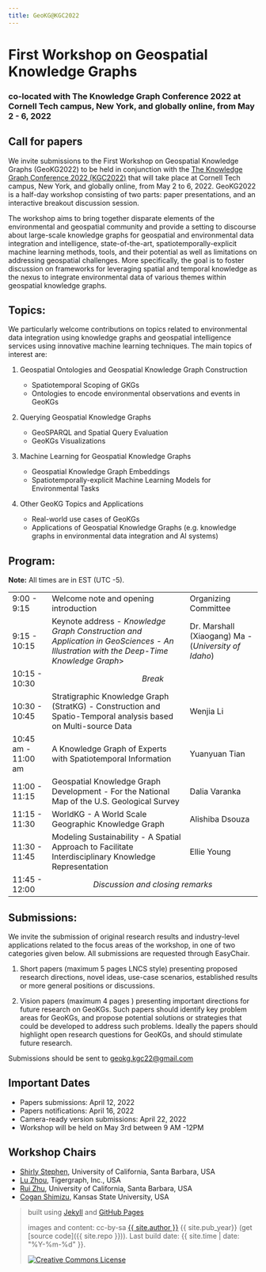 ```yaml
---
title: GeoKG@KGC2022
---
```


# First Workshop on Geospatial Knowledge Graphs
### co-located with The Knowledge Graph Conference 2022 at Cornell Tech campus, New York, and globally online, from May 2 - 6, 2022

## Call for papers


We invite submissions to the First Workshop on Geospatial Knowledge Graphs (GeoKG2022) to be held in conjunction with the 
<a href="https://www.knowledgegraph.tech/">The Knowledge Graph Conference 2022 (KGC2022)</a> that will take place at Cornell Tech campus, New York, 
and globally online, from May 2 to 6, 2022. GeoKG2022 is a half-day workshop consisting of two parts: paper presentations, and an interactive breakout
discussion session.

The workshop aims to bring together disparate elements of the environmental and geospatial community and provide a setting to discourse about
large-scale knowledge graphs for geospatial and environmental data integration and intelligence, state-of-the-art, spatiotemporally-explicit machine
learning methods, tools, and their potential as well as limitations on addressing geospatial challenges. More specifically, the goal is to foster
discussion on frameworks for leveraging spatial and temporal knowledge as the nexus to integrate environmental data of various themes within geospatial
knowledge graphs.


## Topics:
We particularly welcome contributions on topics related to environmental data integration using knowledge graphs and geospatial 
intelligence services using innovative machine learning techniques. The main topics of interest are:


1) Geospatial Ontologies and Geospatial Knowledge Graph Construction
    - Spatiotemporal Scoping of GKGs
    - Ontologies to encode environmental observations and events in GeoKGs

2) Querying Geospatial Knowledge Graphs
    - GeoSPARQL and Spatial Query Evaluation
    - GeoKGs Visualizations

3) Machine Learning for Geospatial Knowledge Graphs
    - Geospatial Knowledge Graph Embeddings
    - Spatiotemporally-explicit Machine Learning Models for Environmental Tasks

4) Other GeoKG Topics and Applications
    - Real-world use cases of GeoKGs
    - Applications of Geospatial Knowledge Graphs (e.g. knowledge graphs in environmental data integration and AI systems)

## Program:

<b>Note:</b> All times are in EST (UTC -5). </b>

<table>
  <tr>
    <td>9:00 - 9:15</td>
    <td>Welcome note and opening introduction</td>
    <td>Organizing Committee</td>
  </tr>
  <tr>
    <td>9:15 - 10:15</td>
    <td>Keynote address - <i>Knowledge Graph Construction and Application in GeoSciences - An Illustration with the Deep-Time Knowledge Graph</i>></td>
    <td>Dr. Marshall (Xiaogang) Ma
	- (<i>University of Idaho</i>)</td>
  </tr>
  <tr>
    <td>10:15 - 10:30</td>
    <td colspan="2" align="center"><i>Break</i>
    </td>
  </tr>
  <tr>
    <td>10:30 - 10:45</td>
    <td>Stratigraphic Knowledge Graph (StratKG) - Construction and Spatio-Temporal analysis based on Multi-source Data</td>
    <td>Wenjia Li</td>
  </tr>
  <tr>
    <td>10:45 am - 11:00 am</td>
    <td>A Knowledge Graph of Experts with Spatiotemporal Information</td>
    <td>Yuanyuan Tian</td>
  </tr>
  <tr>
    <td>11:00 - 11:15</td>
    <td>Geospatial Knowledge Graph Development - For the National Map of the U.S. Geological Survey</td>
    <td>Dalia Varanka</td>
  </tr>
   <tr>
    <td>11:15 - 11:30</td>
    <td>WorldKG - A World Scale Geographic Knowledge Graph</td>
    <td>Alishiba Dsouza</td>
  </tr>
   <tr>
    <td>11:30 - 11:45</td>
    <td>Modeling Sustainability - A Spatial Approach to Facilitate Interdisciplinary Knowledge Representation</td>
    <td>Ellie Young</td>
  </tr>
   <tr>
    <td>11:45 - 12:00</td>
    <td colspan="2" align="center"><i>Discussion and closing remarks</i></td>
  </tr>
</table>



## Submissions:
We invite the submission of original research results and industry-level applications related to the focus areas of the workshop, in one of two categories given below. All submissions are requested through EasyChair.

1) Short papers (maximum 5 pages LNCS style) presenting proposed research directions, novel ideas, use-case scenarios, established results or more general positions or discussions.

2) Vision papers (maximum 4 pages ) presenting important directions for future research on GeoKGs. Such papers should identify key problem areas for GeoKGs, and propose potential solutions or strategies that could be developed to address such problems. Ideally the papers should highlight open research questions for GeoKGs, and should stimulate future research.

Submissions should be sent to  geokg.kgc22@gmail.com

Important Dates
---

<ul>
  <li>Papers submissions: April 12, 2022</li>
  <li>Papers notifications: April 16, 2022</li>
  <li>Camera-ready version submissions: April 22, 2022</li>
  <li>Workshop will be held on May 3rd between 9 AM -12PM </li>
</ul>  


Workshop Chairs
---
<ul>
  <li><a href="https://www.linkedin.com/in/shirly-stephen-84531623">Shirly Stephen</a>, University of California, Santa Barbara, USA</li>
  <li><a href="https://www.linkedin.com/in/lu-zhou-6aabaa94">Lu Zhou</a>, Tigergraph, Inc., USA</li>
  <li><a href="https://www.linkedin.com/in/rui-zhu-55250374">Rui Zhu</a>, University of California, Santa Barbara, USA</li>
  <li><a href="https://www.linkedin.com/in/coganshimizu">Cogan Shimizu</a>, Kansas State University, USA</li>
</ul>  


 
> built using [Jekyll](https://jekyllrb.com/) and [GitHub Pages](https://pages.github.com/)
>
> images and content: cc-by-sa <a href="https://github.com/{{ site.github_username }}">{{ site.author }}</a> {{ site.pub_year}} (get [source code]({{ site.repo }})).
> Last build date: {{ site.time | date: "%Y-%m-%d" }}.
>
> <a href="http://creativecommons.org/licenses/by-sa/4.0/" rel="license"><img style="border-width: 0;" src="https://i.creativecommons.org/l/by-sa/4.0/88x31.png" alt="Creative Commons License" /></a>
